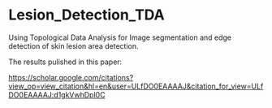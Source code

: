 # Lesion_Detection_TDA
Using Topological Data Analysis for Image segmentation and edge detection of skin lesion area detection.


The results pulished in this paper:

https://scholar.google.com/citations?view_op=view_citation&hl=en&user=ULfDO0EAAAAJ&citation_for_view=ULfDO0EAAAAJ:d1gkVwhDpl0C
